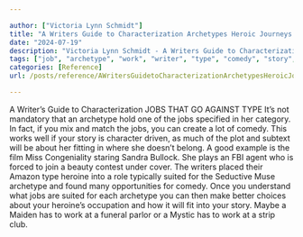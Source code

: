 ```yaml
---

author: ["Victoria Lynn Schmidt"]
title: "A Writers Guide to Characterization Archetypes Heroic Journeys and Other Elements of Dynamic Character Development - part0006_split_016.html"
date: "2024-07-19"
description: "Victoria Lynn Schmidt - A Writers Guide to Characterization Archetypes Heroic Journeys and Other Elements of Dynamic Character Development"
tags: ["job", "archetype", "work", "writer", "type", "comedy", "story", "heroine", "suited", "guide", "characterization", "go", "mandatory", "hold", "one", "specified", "category", "fact", "mix", "match", "create", "lot", "well", "character", "driven"]
categories: [Reference]
url: /posts/reference/AWritersGuidetoCharacterizationArchetypesHeroicJourneysandOtherElementsofDynamicCharacterDevelopment-part0006split016html

---
```



A Writer’s Guide to Characterization
JOBS THAT GO AGAINST TYPE
It’s not mandatory that an archetype hold one of the jobs specified in her category. In fact, if you mix and match the jobs, you can create a lot of comedy. This works well if your story is character driven, as much of the plot and subtext will be about her fitting in where she doesn’t belong.
A good example is the film Miss Congeniality staring Sandra Bullock. She plays an FBI agent who is forced to join a beauty contest under cover. The writers placed their Amazon type heroine into a role typically suited for the Seductive Muse archetype and found many opportunities for comedy.
Once you understand what jobs are suited for each archetype you can then make better choices about your heroine’s occupation and how it will fit into your story.
Maybe a Maiden has to work at a funeral parlor or a Mystic has to work at a strip club.
